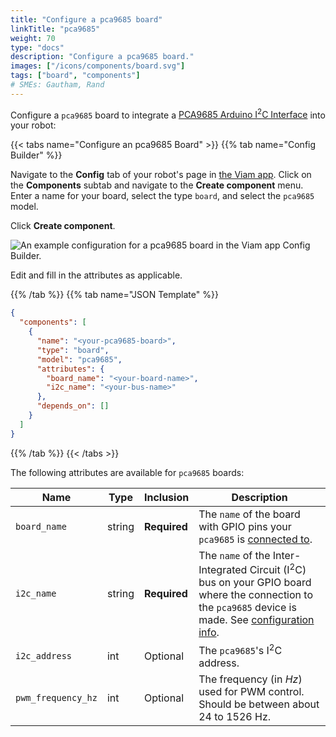 ```yaml
---
title: "Configure a pca9685 board"
linkTitle: "pca9685"
weight: 70
type: "docs"
description: "Configure a pca9685 board."
images: ["/icons/components/board.svg"]
tags: ["board", "components"]
# SMEs: Gautham, Rand
---
```


Configure a `pca9685` board to integrate a [PCA9685 Arduino I<sup>2</sup>C Interface](https://www.adafruit.com/product/815) into your robot:

{{< tabs name="Configure an pca9685 Board" >}}
{{% tab name="Config Builder" %}}

Navigate to the **Config** tab of your robot's page in [the Viam app](https://app.viam.com).
Click on the **Components** subtab and navigate to the **Create component** menu.
Enter a name for your board, select the type `board`, and select the `pca9685` model.

Click **Create component**.

![An example configuration for a pca9685 board in the Viam app Config Builder.](../img/pca9685-ui-config.png)

Edit and fill in the attributes as applicable.

{{% /tab %}}
{{% tab name="JSON Template" %}}

```json {class="line-numbers linkable-line-numbers"}
{
  "components": [
    {
      "name": "<your-pca9685-board>",
      "type": "board",
      "model": "pca9685",
      "attributes": {
        "board_name": "<your-board-name>",
        "i2c_name": "<your-bus-name>"
      },
      "depends_on": []
    }
  ]
}
```

{{% /tab %}}
{{< /tabs >}}

The following attributes are available for `pca9685` boards:

| Name | Type | Inclusion | Description |
| ---- | ---- | --------- | ----------- |
| `board_name` | string | **Required** | The `name` of the board with GPIO pins your `pca9685` is [connected to](https://learn.adafruit.com/16-channel-pwm-servo-driver/hooking-it-up). |
| `i2c_name` | string | **Required** | The `name` of the Inter-Integrated Circuit (I<sup>2</sup>C) bus on your GPIO board where the connection to the `pca9685` device is made. See [configuration info](/components/board/#i2cs). |
| `i2c_address` | int | Optional | The `pca9685`'s I<sup>2</sup>C address. |
| `pwm_frequency_hz` | int | Optional | The frequency (in *Hz*) used for PWM control. Should be between about 24 to 1526 Hz. |
<!--
| `analogs` | object | Optional | Attributes of any pins that can be used as Analog-to-Digital Converter (ADC) inputs. See [configuration info](/components/board/#analogs). |
| `digital_interrupts` | object | Optional | Pin and name of any digital interrupts. See [configuration info](/components/board/#digital-interrupts). |
| `spis` | object | Optional | Any Serial Peripheral Interface (SPI) chip select bus pins' index and name. See [configuration info](/components/board/#spi-buses). |
| `i2cs` | object | Optional | Any Inter Integrated Circuit (I2C) bus pins' index and name. See [configuration info](/components/board/#i2cs). | -->
